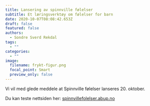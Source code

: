 ```yaml
---
title: Lansering av spinnville følelser
subtitle: Et læringsverktøy om følelser for barn
date: 2020-10-07T08:08:42.653Z
draft: false
featured: false
authors:
  - Sondre Sverd Rekdal
tags:
  - ""
categories:
  - ""
image:
  filename: frykt-figur.png
  focal_point: Smart
  preview_only: false
---
```

Vi vil med glede meddele at Spinnville følelser lanseres 20. oktober. 

Du kan teste nettsiden her: [spinnvillefolelser.abup.no](https://spinnvillefolelser.abup.no/)
<ul>
